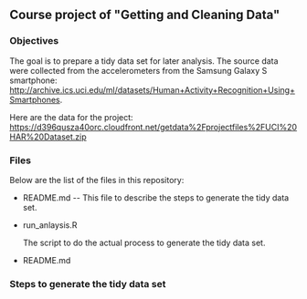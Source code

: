 ## Course project of "Getting and Cleaning Data"

### Objectives
The goal is to prepare a tidy data set for later analysis.  The source data were collected from the accelerometers from the Samsung Galaxy S smartphone: http://archive.ics.uci.edu/ml/datasets/Human+Activity+Recognition+Using+Smartphones.

Here are the data for the project: 
https://d396qusza40orc.cloudfront.net/getdata%2Fprojectfiles%2FUCI%20HAR%20Dataset.zip 

### Files
Below are the list of the files in this repository:
- README.md
--  This file to describe the steps to generate the tidy data set.

- run_anlaysis.R

  The script to do the actual process to generate the tidy data set.

- README.md
 
### Steps to generate the tidy data set

